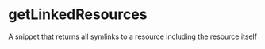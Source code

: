# getLinkedResources
A snippet that returns all symlinks to a resource including the resource itself
